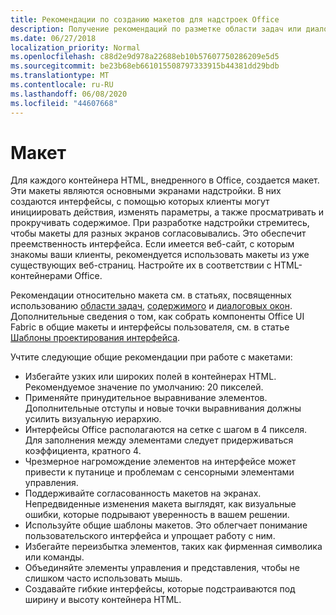 ```yaml
---
title: Рекомендации по созданию макетов для надстроек Office
description: Получение рекомендаций по разметке области задач или диалогового окна в надстройке Office.
ms.date: 06/27/2018
localization_priority: Normal
ms.openlocfilehash: c88d2e9d978a22688eb10b57607750286209e5d5
ms.sourcegitcommit: be23b68eb661015508797333915b44381dd29bdb
ms.translationtype: MT
ms.contentlocale: ru-RU
ms.lasthandoff: 06/08/2020
ms.locfileid: "44607668"
---
```

# <a name="layout"></a>Макет
Для каждого контейнера HTML, внедренного в Office, создается макет. Эти макеты являются основными экранами надстройки. В них создаются интерфейсы, с помощью которых клиенты могут инициировать действия, изменять параметры, а также просматривать и прокручивать содержимое. При разработке надстройки стремитесь, чтобы макеты для разных экранов согласовывались. Это обеспечит преемственность интерфейса. Если имеется веб-сайт, с которым знакомы ваши клиенты, рекомендуется использовать макеты из уже существующих веб-страниц. Настройте их в соответствии с HTML-контейнерами Office.

Рекомендации относительно макета см. в статьях, посвященных использованию [области задач](task-pane-add-ins.md), [содержимого](content-add-ins.md) и [диалоговых окон](dialog-boxes.md). Дополнительные сведения о том, как собрать компоненты Office UI Fabric в общие макеты и интерфейсы пользователя, см. в статье [Шаблоны проектирования интерфейса](ux-design-pattern-templates.md).

Учтите следующие общие рекомендации при работе с макетами:

*   Избегайте узких или широких полей в контейнерах HTML. Рекомендуемое значение по умолчанию: 20 пикселей.
*   Применяйте принудительное выравнивание элементов. Дополнительные отступы и новые точки выравнивания должны усилить визуальную иерархию.
*   Интерфейсы Office располагаются на сетке с шагом в 4 пикселя. Для заполнения между элементами следует придерживаться коэффициента, кратного 4.
*   Чрезмерное нагромождение элементов на интерфейсе может привести к путанице и проблемам с сенсорными элементами управления.
*   Поддерживайте согласованность макетов на экранах. Непредвиденные изменения макета выглядят, как визуальные ошибки, которые подрывают уверенность в вашем решении.
*   Используйте общие шаблоны макетов. Это облегчает понимание пользовательского интерфейса и упрощает работу с ним.
*   Избегайте переизбытка элементов, таких как фирменная символика или команды.
*   Объединяйте элементы управления и представления, чтобы не слишком часто использовать мышь.
*   Создавайте гибкие интерфейсы, которые подстраиваются под ширину и высоту контейнера HTML.
